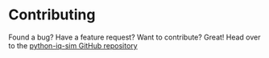 # Contributing 

Found a bug? Have a feature request? Want to contribute? Great! Head over to the [python-iq-sim GitHub repository](https://github.com/ericjohnson97/python-iq-sim)

